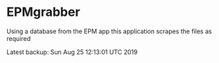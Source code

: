 # EPMgrabber
Using a database from the EPM app this application scrapes the files as required


Latest backup: Sun Aug 25 12:13:01 UTC 2019
